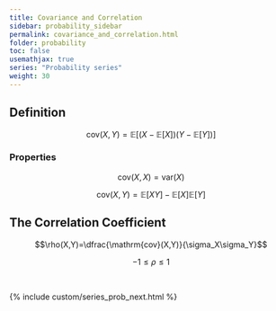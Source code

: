 ```yaml
---
title: Covariance and Correlation
sidebar: probability_sidebar
permalink: covariance_and_correlation.html
folder: probability
toc: false
usemathjax: true
series: "Probability series"
weight: 30
---
```


## Definition

$$\mathrm{cov}(X,Y)=\mathbb{E}\left[(X-\mathbb{E}[X])(Y-\mathbb{E}[Y])\right]$$

### Properties

$$\mathrm{cov}(X,X)=\mathrm{var}(X)$$

$$\mathrm{cov}(X,Y)=\mathbb{E}[XY]-\mathbb{E}[X]\mathbb{E}[Y]$$

## The Correlation Coefficient

$$\rho(X,Y)=\dfrac{\mathrm{cov}(X,Y)}{\sigma_X\sigma_Y}$$

$$-1\leq\rho\leq 1$$


<br>

{% include custom/series_prob_next.html %}
